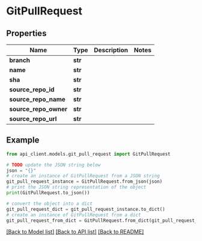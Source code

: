 # GitPullRequest


## Properties

Name | Type | Description | Notes
------------ | ------------- | ------------- | -------------
**branch** | **str** |  | 
**name** | **str** |  | 
**sha** | **str** |  | 
**source_repo_id** | **str** |  | 
**source_repo_name** | **str** |  | 
**source_repo_owner** | **str** |  | 
**source_repo_url** | **str** |  | 

## Example

```python
from api_client.models.git_pull_request import GitPullRequest

# TODO update the JSON string below
json = "{}"
# create an instance of GitPullRequest from a JSON string
git_pull_request_instance = GitPullRequest.from_json(json)
# print the JSON string representation of the object
print(GitPullRequest.to_json())

# convert the object into a dict
git_pull_request_dict = git_pull_request_instance.to_dict()
# create an instance of GitPullRequest from a dict
git_pull_request_from_dict = GitPullRequest.from_dict(git_pull_request_dict)
```
[[Back to Model list]](../README.md#documentation-for-models) [[Back to API list]](../README.md#documentation-for-api-endpoints) [[Back to README]](../README.md)


